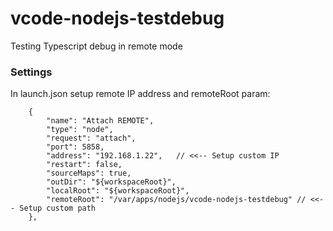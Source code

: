 # vcode-nodejs-testdebug
Testing Typescript debug in remote mode

### Settings

In launch.json setup remote IP address and remoteRoot param:

        {
            "name": "Attach REMOTE",
            "type": "node",
            "request": "attach",
            "port": 5858,
            "address": "192.168.1.22",   // <<-- Setup custom IP
            "restart": false,
            "sourceMaps": true,
            "outDir": "${workspaceRoot}",
            "localRoot": "${workspaceRoot}",
            "remoteRoot": "/var/apps/nodejs/vcode-nodejs-testdebug" // <<-- Setup custom path
        },
